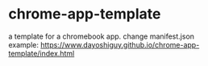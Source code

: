 # chrome-app-template
a template for a chromebook app. change manifest.json<br>
example: https://www.dayoshiguy.github.io/chrome-app-template/index.html
